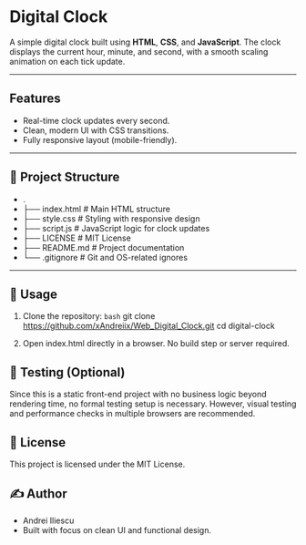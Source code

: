 # Digital Clock

A simple digital clock built using **HTML**, **CSS**, and **JavaScript**. The clock displays the current hour, minute, and second, with a smooth scaling animation on each tick update.

---

## Features

- Real-time clock updates every second.
- Clean, modern UI with CSS transitions.
- Fully responsive layout (mobile-friendly).

---

## 📁 Project Structure

- .
- ├── index.html         # Main HTML structure
- ├── style.css          # Styling with responsive design
- ├── script.js          # JavaScript logic for clock updates
- ├── LICENSE            # MIT License
- ├── README.md          # Project documentation
- └── .gitignore         # Git and OS-related ignores


---

## 🔧 Usage

1. Clone the repository:
   ```bash```
   git clone https://github.com/xAndreiix/Web_Digital_Clock.git
   cd digital-clock

2. Open index.html directly in a browser. No build step or server required.

## 🧪 Testing (Optional)
Since this is a static front-end project with no business logic beyond rendering time, no formal testing setup is necessary. However, visual testing and performance checks in multiple browsers are recommended.

## 📄 License
This project is licensed under the MIT License.

## ✍️ Author
- Andrei Iliescu
- Built with focus on clean UI and functional design.

